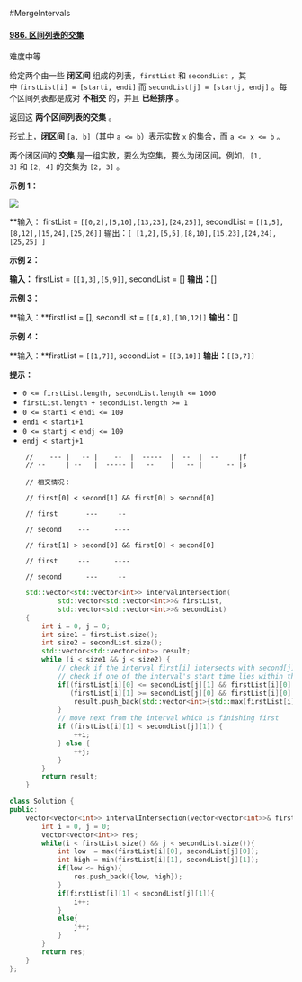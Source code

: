 #MergeIntervals 

#### [986. 区间列表的交集](https://leetcode.cn/problems/interval-list-intersections/)

难度中等

给定两个由一些 **闭区间** 组成的列表，`firstList` 和 `secondList` ，其中 `firstList[i] = [starti, endi]` 而 `secondList[j] = [startj, endj]` 。每个区间列表都是成对 **不相交** 的，并且 **已经排序** 。

返回这 **两个区间列表的交集** 。

形式上，**闭区间** `[a, b]`（其中 `a <= b`）表示实数 `x` 的集合，而 `a <= x <= b` 。

两个闭区间的 **交集** 是一组实数，要么为空集，要么为闭区间。例如，`[1, 3]` 和 `[2, 4]` 的交集为 `[2, 3]` 。

**示例 1：**

![](https://assets.leetcode.com/uploads/2019/01/30/interval1.png)

**输入： firstList = `[[0,2],[5,10],[13,23],[24,25]]`, secondList = `[[1,5],[8,12],[15,24],[25,26]]`
 输出：`[ [1,2],[5,5],[8,10],[15,23],[24,24],[25,25] ]`

**示例 2：**

**输入：** firstList = `[[1,3],[5,9]]`, secondList = []
**输出：**[]

**示例 3：**

**输入：**firstList = [], secondList = `[[4,8],[10,12]]`
**输出：**[]

**示例 4：**

**输入：**firstList = `[[1,7]]`, secondList = `[[3,10]]`
**输出：**`[[3,7]]`

**提示：**

-   `0 <= firstList.length, secondList.length <= 1000`
-   `firstList.length + secondList.length >= 1`
-   `0 <= starti < endi <= 109`
-   `endi < starti+1`
-   `0 <= startj < endj <= 109`
-   `endj < startj+1`
```
    //    --- |   -- |    --  |  -----  |  --  |  --     |f
    // --     | --   |  ----- |   --    |   -- |      -- |s

    // 相交情况：
    
    // first[0] < second[1] && first[0] > second[0]

    // first       ---     --

    // second    ---      ----

    // first[1] > second[0] && first[0] < second[0]

    // first     ---      ----

    // second      ---     --

```

```cpp
    std::vector<std::vector<int>> intervalIntersection(
            std::vector<std::vector<int>>& firstList, 
            std::vector<std::vector<int>>& secondList)
    {   
        int i = 0, j = 0;
        int size1 = firstList.size();
        int size2 = secondList.size();
        std::vector<std::vector<int>> result;
        while (i < size1 && j < size2) {
            // check if the interval first[i] intersects with second[j]
            // check if one of the interval's start time lies within the other interval
            if((firstList[i][0] <= secondList[j][1] && firstList[i][0] >= secondList[j][0]) ||  
               (firstList[i][1] >= secondList[j][0] && firstList[i][0] <= secondList[j][0]) ) { 
                result.push_back(std::vector<int>{std::max(firstList[i][0], secondList[j][0]), std::min(firstList[i][1], secondList[j][1])});
            }   
            // move next from the interval which is finishing first
            if (firstList[i][1] < secondList[j][1]) {
                ++i;
            } else {
                ++j;
            }   
        } 
        return result;
    }   
```

```cpp
class Solution {
public:
    vector<vector<int>> intervalIntersection(vector<vector<int>>& firstList, vector<vector<int>>& secondList) {
        int i = 0, j = 0;
        vector<vector<int>> res;
        while(i < firstList.size() && j < secondList.size()){
            int low  = max(firstList[i][0], secondList[j][0]);
            int high = min(firstList[i][1], secondList[j][1]);
            if(low <= high){
                res.push_back({low, high});
            }
            if(firstList[i][1] < secondList[j][1]){
                i++;
            }
            else{
                j++;
            }
        }
        return res;
    }
};
```
